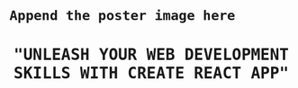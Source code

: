 # `Append the poster image here`
<div>
</div>

<kbd align="center">
    <td align="center">
        <h1 align="center"> "UNLEASH YOUR WEB DEVELOPMENT SKILLS WITH CREATE REACT APP"</h1>
    </td>
</kbd>







